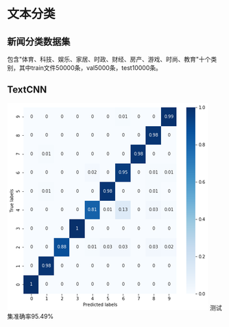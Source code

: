 # 文本分类
## 新闻分类数据集  
包含"体育、科技、娱乐、家居、时政、财经、房产、游戏、时尚、教育"十个类别，其中train文件50000条，val5000条，test10000条。  
## TextCNN
![img](https://github.com/MachineWei/TextClassify/blob/master/images/textcnn.png)
测试集准确率95.49%




